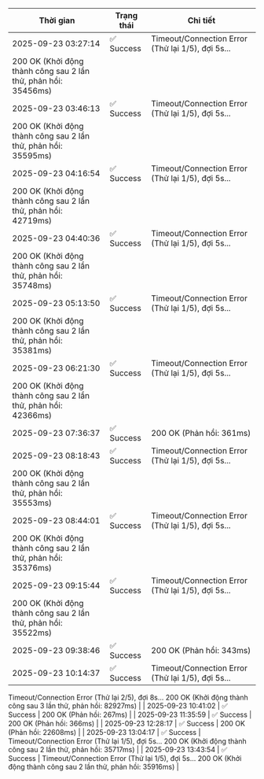 | Thời gian | Trạng thái | Chi tiết |
|---|---|---|
| 2025-09-23 03:27:14 | ✅ Success | Timeout/Connection Error (Thử lại 1/5), đợi 5s...
200 OK (Khởi động thành công sau 2 lần thử, phản hồi: 35456ms) |
| 2025-09-23 03:46:13 | ✅ Success | Timeout/Connection Error (Thử lại 1/5), đợi 5s...
200 OK (Khởi động thành công sau 2 lần thử, phản hồi: 35595ms) |
| 2025-09-23 04:16:54 | ✅ Success | Timeout/Connection Error (Thử lại 1/5), đợi 5s...
200 OK (Khởi động thành công sau 2 lần thử, phản hồi: 42719ms) |
| 2025-09-23 04:40:36 | ✅ Success | Timeout/Connection Error (Thử lại 1/5), đợi 5s...
200 OK (Khởi động thành công sau 2 lần thử, phản hồi: 35748ms) |
| 2025-09-23 05:13:50 | ✅ Success | Timeout/Connection Error (Thử lại 1/5), đợi 5s...
200 OK (Khởi động thành công sau 2 lần thử, phản hồi: 35381ms) |
| 2025-09-23 06:21:30 | ✅ Success | Timeout/Connection Error (Thử lại 1/5), đợi 5s...
200 OK (Khởi động thành công sau 2 lần thử, phản hồi: 42366ms) |
| 2025-09-23 07:36:37 | ✅ Success | 200 OK (Phản hồi: 361ms) |
| 2025-09-23 08:18:43 | ✅ Success | Timeout/Connection Error (Thử lại 1/5), đợi 5s...
200 OK (Khởi động thành công sau 2 lần thử, phản hồi: 35553ms) |
| 2025-09-23 08:44:01 | ✅ Success | Timeout/Connection Error (Thử lại 1/5), đợi 5s...
200 OK (Khởi động thành công sau 2 lần thử, phản hồi: 35376ms) |
| 2025-09-23 09:15:44 | ✅ Success | Timeout/Connection Error (Thử lại 1/5), đợi 5s...
200 OK (Khởi động thành công sau 2 lần thử, phản hồi: 35522ms) |
| 2025-09-23 09:38:46 | ✅ Success | 200 OK (Phản hồi: 343ms) |
| 2025-09-23 10:14:37 | ✅ Success | Timeout/Connection Error (Thử lại 1/5), đợi 5s...
Timeout/Connection Error (Thử lại 2/5), đợi 8s...
200 OK (Khởi động thành công sau 3 lần thử, phản hồi: 82927ms) |
| 2025-09-23 10:41:02 | ✅ Success | 200 OK (Phản hồi: 267ms) |
| 2025-09-23 11:35:59 | ✅ Success | 200 OK (Phản hồi: 366ms) |
| 2025-09-23 12:28:17 | ✅ Success | 200 OK (Phản hồi: 22608ms) |
| 2025-09-23 13:04:17 | ✅ Success | Timeout/Connection Error (Thử lại 1/5), đợi 5s...
200 OK (Khởi động thành công sau 2 lần thử, phản hồi: 35717ms) |
| 2025-09-23 13:43:54 | ✅ Success | Timeout/Connection Error (Thử lại 1/5), đợi 5s...
200 OK (Khởi động thành công sau 2 lần thử, phản hồi: 35916ms) |
